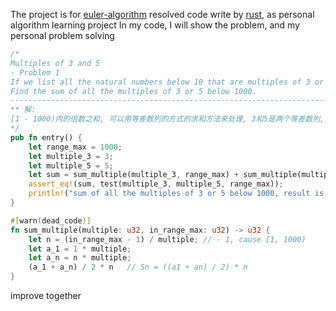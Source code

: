 The project is for [euler-algorithm](https://www.projecteuler.net/archives) resolved code write by [rust](https://www.rust-lang.org/), as personal algorithm learning project
In my code, I will show the problem, and my personal problem solving
```rust
/*
Multiples of 3 and 5
- Problem 1
If we list all the natural numbers below 10 that are multiples of 3 or 5, we get 3, 5, 6 and 9. The sum of these multiples is 23.
Find the sum of all the multiples of 3 or 5 below 1000.
------------------------------------------------------------------------------------------------
** 解:
[1 - 1000)内的倍数之和, 可以用等差数列的方式的求和方法来处理, 3和5是两个等差数列, 最后Sn_3 + Sn_5
*/
pub fn entry() {
    let range_max = 1000;
    let multiple_3 = 3;
    let multiple_5 = 5;
    let sum = sum_multiple(multiple_3, range_max) + sum_multiple(multiple_5, range_max);
    assert_eq!(sum, test(multiple_3, multiple_5, range_max));
    println!("sum of all the multiples of 3 or 5 below 1000, result is {}", sum);
}

#[warn(dead_code)]
fn sum_multiple(multiple: u32, in_range_max: u32) -> u32 {
    let n = (in_range_max - 1) / multiple; // - 1, cause [1, 1000)
    let a_1 = 1 * multiple;
    let a_n = n * multiple;
    (a_1 + a_n) / 2 * n   // Sn = ((a1 + an) / 2) * n
}
```

improve together